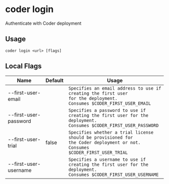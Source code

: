 # coder login

Authenticate with Coder deployment
## Usage
```console
coder login <url> [flags]
```

## Local Flags
| Name |  Default | Usage |
| ---- |  ------- | ----- |
| --first-user-email |  | <code>Specifies an email address to use if creating the first user for the deployment.<br/>Consumes $CODER_FIRST_USER_EMAIL</code>|
| --first-user-password |  | <code>Specifies a password to use if creating the first user for the deployment.<br/>Consumes $CODER_FIRST_USER_PASSWORD</code>|
| --first-user-trial | false | <code>Specifies whether a trial license should be provisioned for the Coder deployment or not.<br/>Consumes $CODER_FIRST_USER_TRIAL</code>|
| --first-user-username |  | <code>Specifies a username to use if creating the first user for the deployment.<br/>Consumes $CODER_FIRST_USER_USERNAME</code>|